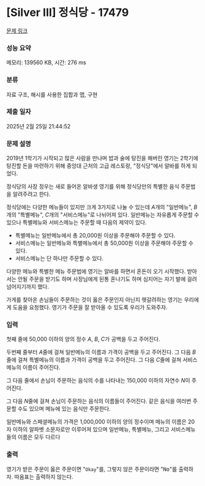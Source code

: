 # [Silver III] 정식당 - 17479 

[문제 링크](https://www.acmicpc.net/problem/17479) 

### 성능 요약

메모리: 139560 KB, 시간: 276 ms

### 분류

자료 구조, 해시를 사용한 집합과 맵, 구현

### 제출 일자

2025년 2월 25일 21:44:52

### 문제 설명

<p>2019년 1학기가 시작되고 많은 사람을 만나며 밥과 술에 탕진을 해버린 영기는 2학기에 탕진할 돈을 마련하기 위해 중앙대 근처의 고급 레스토랑, "정식당"에서 알바를 하게 되었다.</p>

<p>정식당의 사장 정우는 새로 들어온 알바생 영기를 위해 정식당만의 특별한 음식 주문법을 알려주려고 한다.</p>

<p>정식당에는 다양한 메뉴들이 있지만 크게 3가지로 나눌 수 있는데 <em>A</em>개의 "일반메뉴", <em>B</em>개의 "특별메뉴", <em>C</em>개의 "서비스메뉴"로 나뉘어져 있다. 일반메뉴는 자유롭게 주문할 수 있으나 특별메뉴와 서비스메뉴는 주문할 때 다음의 제약이 있다.</p>

<ul>
	<li>특별메뉴는 일반메뉴에서 총 20,000원 이상을 주문해야 주문할 수 있다.</li>
	<li>서비스메뉴는 일반메뉴와 특별메뉴에서 총 50,000원 이상을 주문해야 주문할 수 있다.</li>
	<li>서비스메뉴는 단 하나만 주문할 수 있다.</li>
</ul>

<p>다양한 메뉴와 특별한 메뉴 주문법에 영기는 알바를 하면서 혼돈이 오기 시작했다. 받아서는 안될 주문을 받기도 하며 사장님에게 된통 혼나기도 하며 심지어는 자기 발에 걸려 넘어지기까지 했다.</p>

<p>가게를 찾아온 손님들이 주문하는 것이 옳은 주문인지 아닌지 헷갈려하는 영기는 우리에게 도움을 요청했다. 영기가 주문을 잘 받아올 수 있도록 우리가 도와주자.</p>

### 입력 

 <p>첫째 줄에 50,000 이하의 양의 정수 <em>A</em>, <em>B</em>, <em>C</em>가 공백을 두고 주어진다.</p>

<p>두번째 줄부터 <em>A</em>줄에 걸쳐 일반메뉴의 이름과 가격이 공백을 두고 주어진다. 그 다음 <em>B</em>줄에 걸쳐 특별메뉴의 이름과 가격이 공백을 두고 주어진다. 그 다음 <em>C</em>줄에 걸쳐 서비스메뉴의 이름이 주어진다.</p>

<p>그 다음 줄에서 손님이 주문하는 음식의 수를 나타내는 150,000 이하의 자연수 <em>N</em>이 주어진다.</p>

<p>그 다음 <em>N</em>줄에 걸쳐 손님이 주문하는 음식의 이름들이 주어진다. 같은 음식을 여러번 주문할 수도 있으며 메뉴에 있는 음식만 주문한다.</p>

<p>일반메뉴와 스페셜메뉴의 가격은 1,000,000 이하의 양의 정수이며 메뉴의 이름은 20자 이하의 알파벳 소문자로만 이루어져 있으며 일반메뉴, 특별메뉴, 그리고 서비스메뉴들의 이름은 모두 다르다</p>

### 출력 

 <p>영기가 받은 주문이 옳은 주문이면 "<code>Okay</code>"를, 그렇지 않은 주문이라면 "<font face="monospace">No</font>"를 출력하자. 따옴표는 출력하지 않는다.</p>

